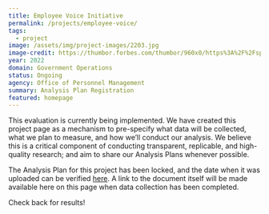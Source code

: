 ```yaml
---
title: Employee Voice Initiative
permalink: /projects/employee-voice/
tags: 
  - project
image: /assets/img/project-images/2203.jpg
image-credit: https://thumbor.forbes.com/thumbor/960x0/https%3A%2F%2Fspecials-images.forbesimg.com%2Fimageserve%2F5fd92f9ffef6b13303a4d267%2FVideo-call-group-business-people-meeting-on-virtual-workplace-or-remote-office%2F960x0.jpg%3Ffit%3Dscale
year: 2022
domain: Government Operations
status: Ongoing
agency: Office of Personnel Management
summary: Analysis Plan Registration
featured: homepage
---
```


This evaluation is currently being implemented. We have created this project page as a mechanism to pre-specify what data will be collected, what we plan to measure, and how we’ll conduct our analysis. We believe this is a critical component of conducting transparent, replicable, and high-quality research; and aim to share our Analysis Plans whenever possible.

The Analysis Plan for this project has been locked, and the date when it was uploaded can be verified <a href="https://github.com/gsa-oes/office-of-evaluation-sciences/commits/master/assets/analysis/2103-3-analysis-plan.pdf">here</a>. A link to the document itself will be made available here on this page when data collection has been completed. 

Check back for results!
